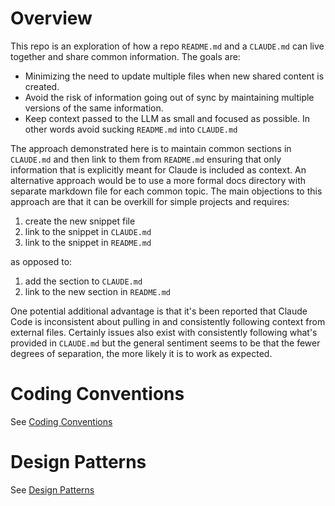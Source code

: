 # Overview
This repo is an exploration of how a repo `README.md` and a `CLAUDE.md` can live together and share common information.  The goals are:
* Minimizing the need to update multiple files when new shared content is created.
* Avoid the risk of information going out of sync by maintaining multiple versions of the same information.
* Keep context passed to the LLM as small and focused as possible.  In other words avoid sucking `README.md` into `CLAUDE.md`

The approach demonstrated here is to maintain common sections in `CLAUDE.md` and then link to them from `README.md` ensuring that only information that is explicitly meant for Claude is included as context.  An alternative approach would be to use a more formal docs directory with separate markdown file for each common topic.  The main objections to this approach are that it can be overkill for simple projects and requires:

1. create the new snippet file
2. link to the snippet in `CLAUDE.md` 
3. link to the snippet in `README.md`

 as opposed to: 

1. add the section to `CLAUDE.md`
2. link to the new section in `README.md`

One potential additional advantage is that it's been reported that Claude Code is inconsistent about pulling in and consistently following context from external files.  Certainly issues also exist with consistently following what's provided in `CLAUDE.md` but the general sentiment seems to be that the fewer degrees of separation, the more likely it is to work as expected.

# Coding Conventions
See [Coding Conventions](./CLAUDE.md#coding-conventions)

# Design Patterns
See [Design Patterns](./CLAUDE.md#design-patterns)
